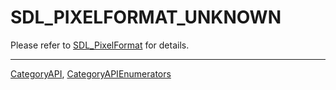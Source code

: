 # SDL_PIXELFORMAT_UNKNOWN

Please refer to [SDL_PixelFormat](SDL_PixelFormat) for details.

----
[CategoryAPI](CategoryAPI), [CategoryAPIEnumerators](CategoryAPIEnumerators)

